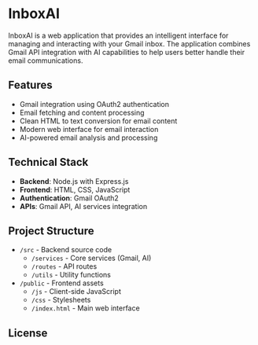 # InboxAI

InboxAI is a web application that provides an intelligent interface for managing and interacting with your Gmail inbox. The application combines Gmail API integration with AI capabilities to help users better handle their email communications.

## Features

- Gmail integration using OAuth2 authentication
- Email fetching and content processing
- Clean HTML to text conversion for email content
- Modern web interface for email interaction
- AI-powered email analysis and processing

## Technical Stack

- **Backend**: Node.js with Express.js
- **Frontend**: HTML, CSS, JavaScript
- **Authentication**: Gmail OAuth2
- **APIs**: Gmail API, AI services integration

## Project Structure

- `/src` - Backend source code
  - `/services` - Core services (Gmail, AI)
  - `/routes` - API routes
  - `/utils` - Utility functions
- `/public` - Frontend assets
  - `/js` - Client-side JavaScript
  - `/css` - Stylesheets
  - `/index.html` - Main web interface

## License
